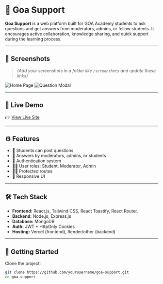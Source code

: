 # 🧠 Goa Support

**Goa Support** is a web platform built for GOA Academy students to ask questions and get answers from moderators, admins, or fellow students. It encourages active collaboration, knowledge sharing, and quick support during the learning process.

---

## 📸 Screenshots

> *(Add your screenshots in a folder like `/screenshots` and update these links)*

![Home Page](./screenshots/homepage.png)
![Question Modal](./screenshots/question-modal.png)

---

## 🚀 Live Demo

👉 [View Live Site](https://your-live-demo-link.vercel.app)

---

## ⚙️ Features

- 📝 Students can post questions
- 💬 Answers by moderators, admins, or students
- 🔐 Authentication system
- 🧍‍♂️ User roles: Student, Moderator, Admin
- 🕵️‍♂️ Protected routes
- 🧪 Responsive UI

---

## 🛠️ Tech Stack

- **Frontend:** React.js, Tailwind CSS, React Toastify, React Router.
- **Backend:** Node.js, Express.js
- **Database:** MongoDB
- **Auth:** JWT + HttpOnly Cookies
- **Hosting:** Vercel (frontend), Render/other (backend)

---

## 🧰 Getting Started

Clone the project:

```bash
git clone https://github.com/yourusername/goa-support.git
cd goa-support
